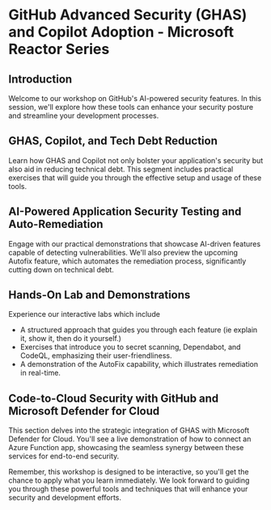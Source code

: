 # GitHub Advanced Security (GHAS) and Copilot Adoption - Microsoft Reactor Series

## Introduction
Welcome to our workshop on GitHub's AI-powered security features. In this session, we'll explore how these tools can enhance your security posture and streamline your development processes.

## GHAS, Copilot, and Tech Debt Reduction
Learn how GHAS and Copilot not only bolster your application's security but also aid in reducing technical debt. This segment includes practical exercises that will guide you through the effective setup and usage of these tools.

## AI-Powered Application Security Testing and Auto-Remediation
Engage with our practical demonstrations that showcase AI-driven features capable of detecting vulnerabilities. We'll also preview the upcoming Autofix feature, which automates the remediation process, significantly cutting down on technical debt.

## Hands-On Lab and Demonstrations
Experience our interactive labs which include
- A structured approach that guides you through each feature  (ie explain it, show it, then do it yourself.)
- Exercises that introduce you to secret scanning, Dependabot, and CodeQL, emphasizing their user-friendliness.
- A demonstration of the AutoFix capability, which illustrates remediation in real-time.

## Code-to-Cloud Security with GitHub and Microsoft Defender for Cloud
This section delves into the strategic integration of GHAS with Microsoft Defender for Cloud. You'll see a live demonstration of how to connect an Azure Function app, showcasing the seamless synergy between these services for end-to-end security.

Remember, this workshop is designed to be interactive, so you'll get the chance to apply what you learn immediately. We look forward to guiding you through these powerful tools and techniques that will enhance your security and development efforts.
